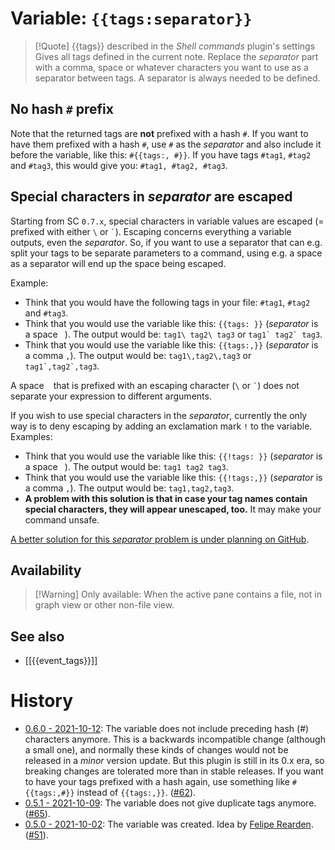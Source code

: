 # Variable: `{{tags:separator}}`
> [!Quote] {{tags}} described in the *Shell commands* plugin's settings
> Gives all tags defined in the current note. Replace the *separator* part with a comma, space or whatever characters you want to use as a separator between tags. A separator is always needed to be defined.

## No hash `#` prefix
Note that the returned tags are **not** prefixed with a hash `#`. If you want to have them prefixed with a hash `#`, use `#` as the *separator* and also include it before the variable, like this: `#{{tags:, #}}`. If you have tags `#tag1`, `#tag2` and `#tag3`, this would give you: `#tag1, #tag2, #tag3`.

## Special characters in *separator* are escaped
Starting from SC `0.7.x`, special characters in variable values are escaped (= prefixed with either `\` or `` ` ``). Escaping concerns everything a variable outputs, even the *separator*. So, if you want to use a separator that can e.g. split your tags to be separate parameters to a command, using e.g. a space as a separator will end up the space being escaped.

Example:
- Think that you would have the following tags in your file: `#tag1`, `#tag2` and `#tag3`.
- Think that you would use the variable like this: `{{tags: }}` (*separator* is a space ` `). The output would be: `tag1\ tag2\ tag3` or ``tag1` tag2` tag3``.
- Think that you would use the variable like this: `{{tags:,}}` (*separator* is a comma `,`). The output would be: `tag1\,tag2\,tag3` or ``tag1`,tag2`,tag3``.

A space ` ` that is prefixed with an escaping character (`\` or `` ` ``) does not separate your expression to different arguments.

If you wish to use special characters in the *separator*, currently the only way is to deny escaping by adding an exclamation mark `!` to the variable. Examples:
- Think that you would use the variable like this: `{{!tags: }}` (*separator* is a space ` `). The output would be: `tag1 tag2 tag3`.
- Think that you would use the variable like this: `{{!tags:,}}` (*separator* is a comma `,`). The output would be: `tag1,tag2,tag3`.
- **A problem with this solution is that in case your tag names contain special characters, they will appear unescaped, too.** It may make your command unsafe.

[A better solution for this *separator* problem is under planning on GitHub](https://github.com/Taitava/obsidian-shellcommands/discussions/105).

## Availability
> [!Warning] Only available:
> When the active pane contains a file, not in graph view or other non-file view.

## See also
- [[{{event_tags}}]]

# History
- [0.6.0 - 2021-10-12](https://github.com/Taitava/obsidian-shellcommands/blob/main/CHANGELOG.md#060---2021-10-12): The variable does not include preceding hash (#) characters anymore. This is a backwards incompatible change (although a small one), and normally these kinds of changes would not be released in a _minor_ version update. But this plugin is still in its 0.x era, so breaking changes are tolerated more than in stable releases. If you want to have your tags prefixed with a hash again, use something like `#{{tags:,#}}` instead of `{{tags:,}}`.  ([#62](https://github.com/Taitava/obsidian-shellcommands/issues/62)).
- [0.5.1 - 2021-10-09](https://github.com/Taitava/obsidian-shellcommands/blob/main/CHANGELOG.md#051---2021-10-09): The variable does not give duplicate tags anymore. ([#65](https://github.com/Taitava/obsidian-shellcommands/issues/65)).
- [0.5.0 - 2021-10-02](https://github.com/Taitava/obsidian-shellcommands/blob/main/CHANGELOG.md#050---2021-10-02): The variable was created. Idea by [Felipe Rearden](https://github.com/FelipeRearden). ([#51](https://github.com/Taitava/obsidian-shellcommands/issues/51)).